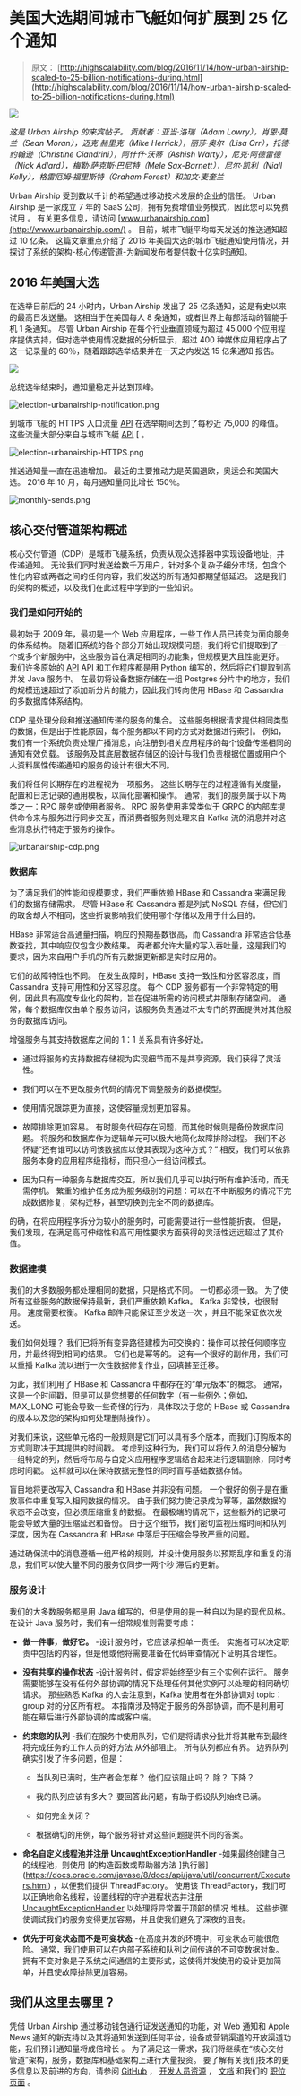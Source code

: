 # 美国大选期间城市飞艇如何扩展到 25 亿个通知

> 原文： [http://highscalability.com/blog/2016/11/14/how-urban-airship-scaled-to-25-billion-notifications-during.html](http://highscalability.com/blog/2016/11/14/how-urban-airship-scaled-to-25-billion-notifications-during.html)

![](img/8a073c8483bfc1f227aed0829dbb7f84.png)

*这是 Urban Airship 的来宾帖子。 贡献者：亚当·洛瑞（Adam Lowry），肖恩·莫兰（Sean Moran），迈克·赫里克（Mike Herrick），丽莎·奥尔（Lisa Orr），托德·约翰逊（Christine Ciandrini），阿什什·沃蒂（Ashish Warty），尼克·阿德雷德（Nick Adlard），梅勒·萨克斯·巴尼特（Mele Sax-Barnett），尼尔·凯利（Niall Kelly），格雷厄姆·福里斯特（Graham Forest）和加文·麦奎兰*

Urban Airship 受到数以千计的希望通过移动技术发展的企业的信任。 Urban Airship 是一家成立 7 年的 SaaS 公司，拥有免费增值业务模式，因此您可以免费试用 [](https://www.urbanairship.com/lps/best-push-notification-service)。 有关更多信息，请访问 [www.urbanairship.com](http://www.urbanairship.com/) 。 目前，城市飞艇平均每天发送的推送通知超过 10 亿条。 这篇文章重点介绍了 2016 年美国大选的城市飞艇通知使用情况，并探讨了系统的架构-核心传递管道-为新闻发布者提供数十亿实时通知。

## 2016 年美国大选

在选举日前后的 24 小时内，Urban Airship 发出了 25 亿条通知，这是有史以来的最高日发送量。 这相当于在美国每人 8 条通知，或者世界上每部活动的智能手机 1 条通知。 尽管 Urban Airship 在每个行业垂直领域为超过 45,000 个应用程序提供支持，但对选举使用情况数据的分析显示，超过 400 种媒体应用程序占了这一记录量的 60％，随着跟踪选举结果并在一天之内发送 15 亿条通知 报告。

![](img/36ce3f158f2a647278f8b998ea2b34fc.png) 

总统选举结束时，通知量稳定并达到顶峰。

![election-urbanairship-notification.png](img/ed7aba40e08757f46f3ab55d602e8ec5.png)

到城市飞艇的 HTTPS 入口流量 [API](http://docs.urbanairship.com/api/ua.html) 在选举期间达到了每秒近 75,000 的峰值。 这些流量大部分来自与城市飞艇 [API](http://docs.urbanairship.com/api/ua.html) [ 。

![election-urbanairship-HTTPS.png](img/f308127dc795976d958424e5b22196a5.png)

推送通知量一直在迅速增加。 最近的主要推动力是英国退欧，奥运会和美国大选。 2016 年 10 月，每月通知量同比增长 150％。

![monthly-sends.png](img/edd6f898ff8977d6b6b3e7259682ce3e.png)

## 核心交付管道架构概述

核心交付管道（CDP）是城市飞艇系统，负责从观众选择器中实现设备地址，并传递通知。 无论我们同时发送给数千万用户，针对多个复杂子细分市场，包含个性化内容或两者之间的任何内容，我们发送的所有通知都期望低延迟。 这是我们的架构的概述，以及我们在此过程中学到的一些知识。

### 我们是如何开始的

最初始于 2009 年，最初是一个 Web 应用程序，一些工作人员已转变为面向服务的体系结构。 随着旧系统的各个部分开始出现规模问题，我们将它们提取到了一个或多个新服务中，这些服务旨在满足相同的功能集，但规模更大且性能更好。 我们许多原始的 [API](http://docs.urbanairship.com/api/ua.html) API 和工作程序都是用 Python 编写的，然后将它们提取到高并发 Java 服务中。 在最初将设备数据存储在一组 Postgres 分片中的地方，我们的规模迅速超过了添加新分片的能力，因此我们转向使用 HBase 和 Cassandra 的多数据库体系结构。

CDP 是处理分段和推送通知传递的服务的集合。 这些服务根据请求提供相同类型的数据，但是出于性能原因，每个服务都以不同的方式对数据进行索引。 例如，我们有一个系统负责处理广播消息，向注册到相关应用程序的每个设备传递相同的通知有效负载。 该服务及其底层数据存储区的设计与我们负责根据位置或用户个人资料属性传递通知的服务的设计有很大不同。

我们将任何长期存在的进程视为一项服务。 这些长期存在的过程遵循有关度量，配置和日志记录的通用模板，以简化部署和操作。 通常，我们的服务属于以下两类之一：RPC 服务或使用者服务。 RPC 服务使用非常类似于 GRPC 的内部库提供命令来与服务进行同步交互，而消费者服务则处理来自 Kafka 流的消息并对这些消息执行特定于服务的操作。

![urbanairship-cdp.png](img/8f0bf13a515234268219ff976be393a9.png)

### 数据库

为了满足我们的性能和规模要求，我们严重依赖 HBase 和 Cassandra 来满足我们的数据存储需求。 尽管 HBase 和 Cassandra 都是列式 NoSQL 存储，但它们的取舍却大不相同，这些折衷影响我们使用哪个存储以及用于什么目的。

HBase 非常适合高通量扫描，响应的预期基数很高，而 Cassandra 非常适合低基数查找，其中响应仅包含少数结果。 两者都允许大量的写入吞吐量，这是我们的要求，因为来自用户手机的所有元数据更新都是实时应用的。

它们的故障特性也不同。 在发生故障时，HBase 支持一致性和分区容忍度，而 Cassandra 支持可用性和分区容忍度。 每个 CDP 服务都有一个非常特定的用例，因此具有高度专业化的架构，旨在促进所需的访问模式并限制存储空间。 通常，每个数据库仅由单个服务访问，该服务负责通过不太专门的界面提供对其他服务的数据库访问。

增强服务与其支持数据库之间的 1：1 关系具有许多好处。

*   通过将服务的支持数据存储视为实现细节而不是共享资源，我们获得了灵活性。

*   我们可以在不更改服务代码的情况下调整服务的数据模型。

*   使用情况跟踪更为直接，这使容量规划更加容易。

*   故障排除更加容易。 有时服务代码存在问题，而其他时候则是备份数据库问题。 将服务和数据库作为逻辑单元可以极大地简化故障排除过程。 我们不必怀疑“还有谁可以访问该数据库以使其表现为这种方式？” 相反，我们可以依靠服务本身的应用程序级指标，而只担心一组访问模式。

*   因为只有一种服务与数据库交互，所以我们几乎可以执行所有维护活动，而无需停机。 繁重的维护任务成为服务级别的问题：可以在不中断服务的情况下完成数据修复，架构迁移，甚至切换到完全不同的数据库。

的确，在将应用程序拆分为较小的服务时，可能需要进行一些性能折衷。 但是，我们发现，在满足高可伸缩性和高可用性要求方面获得的灵活性远远超过了其价值。

### 数据建模

我们的大多数服务都处理相同的数据，只是格式不同。 一切都必须一致。 为了使所有这些服务的数据保持最新，我们严重依赖 Kafka。 Kafka 非常快，也很耐用。 速度需要权衡。 Kafka 邮件只能保证至少发送一次 ，并且不能保证依次发送。

我们如何处理？ 我们已将所有变异路径建模为可交换的：操作可以按任何顺序应用，并最终得到相同的结果。 它们也是幂等的。 这有一个很好的副作用，我们可以重播 Kafka 流以进行一次性数据修复作业，回填甚至迁移。

为此，我们利用了 HBase 和 Cassandra 中都存在的“单元版本”的概念。 通常，这是一个时间戳，但是可以是您想要的任何数字（有一些例外；例如，MAX_LONG 可能会导致一些奇怪的行为，具体取决于您的 HBase 或 Cassandra 的版本以及您的架构如何处理删除操作）。

对我们来说，这些单元格的一般规则是它们可以具有多个版本，而我们订购版本的方式则取决于其提供的时间戳。 考虑到这种行为，我们可以将传入的消息分解为一组特定的列，然后将布局与自定义应用程序逻辑结合起来进行逻辑删除，同时考虑时间戳。 这样就可以在保持数据完整性的同时盲写基础数据存储。

盲目地将更改写入 Cassandra 和 HBase 并非没有问题。 一个很好的例子是在重放事件中重复写入相同数据的情况。 由于我们努力使记录成为幂等，虽然数据的状态不会改变，但必须压缩重复的数据。 在最极端的情况下，这些额外的记录可能会导致大量的压缩延迟和备份。 由于这个细节，我们密切监视压缩时间和队列深度，因为在 Cassandra 和 HBase 中落后于压缩会导致严重的问题。

通过确保流中的消息遵循一组严格的规则，并设计使用服务以预期乱序和重复的消息，我们可以使大量不同的服务仅同步一两个秒 滞后的更新。

### 服务设计

我们的大多数服务都是用 Java 编写的，但是使用的是一种自以为是的现代风格。 在设计 Java 服务时，我们有一组常规准则需要考虑：

*   **做一件事，做好它。** -设计服务时，它应该承担单一责任。 实施者可以决定职责中包括的内容，但是他或他将需要准备在代码审查情况下证明其合理性。

*   **没有共享的操作状态** -设计服务时，假定将始终至少有三个实例在运行。 服务需要能够在没有任何外部协调的情况下处理任何其他实例可以处理的相同确切请求。 那些熟悉 Kafka 的人会注意到，Kafka 使用者在外部协调对 topic：group 对的分区所有权。 本指南涉及特定于服务的外部协调，而不是利用可能在幕后进行外部协调的库或客户端。

*   **约束您的队列** -我们在服务中使用队列，它们是将请求分批并将其散布到最终将完成任务的工作人员的好方法 从外部阻止。 所有队列都应有界。 边界队列确实引发了许多问题，但是：

    *   当队列已满时，生产者会怎样？ 他们应该阻止吗？ 除？ 下降？

    *   我的队列应该有多大？ 要回答此问题，有助于假设队列始终已满。

    *   如何完全关闭？

    *   根据确切的用例，每个服务将针对这些问题提供不同的答案。

*   **命名自定义线程池并注册 UncaughtExceptionHandler** -如果最终创建自己的线程池，则使用 [的构造函数或帮助器方法 ]执行器](https://docs.oracle.com/javase/8/docs/api/java/util/concurrent/Executors.html) ，以便我们提供 ThreadFactory。 使用该 ThreadFactory，我们可以正确地命名线程，设置线程的守护进程状态并注册 [UncaughtExceptionHandler](https://docs.oracle.com/javase/8/docs/api/java/lang/Thread.html#setUncaughtExceptionHandler-java.lang.Thread.UncaughtExceptionHandler-) 以处理将异常置于顶部的情况 堆栈。 这些步骤使调试我们的服务变得更加容易，并且使我们避免了深夜的沮丧。

*   **优先于可变状态而不是可变状态** -在高度并发的环境中，可变状态可能很危险。 通常，我们使用可以在内部子系统和队列之间传递的不可变数据对象。 拥有不变对象是子系统之间通信的主要形式，这使得并发使用的设计更加简单，并且使故障排除更加容易。

## 我们从这里去哪里？

凭借 Urban Airship 通过移动钱包通行证发送通知的功能，对 Web 通知和 Apple News 通知的新支持以及其将通知发送到任何平台，设备或营销渠道的开放渠道功能，我们预计通知量将成倍增长 。 为了满足这一需求，我们将继续在“核心交付管道”架构，服务，数据库和基础架构上进行大量投资。 要了解有关我们技术的更多信息以及前进的方向，请参阅 [GitHub](https://github.com/urbanairship) ， [开发人员资源](http://docs.urbanairship.com/dev-resources.html) ， [文档](http://docs.urbanairship.com/index.html) 和我们的 [职位页面](https://www.urbanairship.com/careers) 。